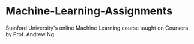 # Machine-Learning-Assignments
Stanford University's online Machine Learning course taught on Coursera by Prof. Andrew Ng
